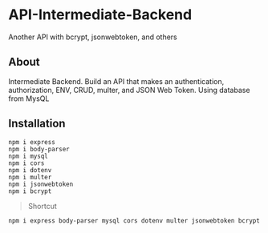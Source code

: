 # API-Intermediate-Backend
Another API with bcrypt, jsonwebtoken, and others

## About
Intermediate Backend. Build an API that makes an authentication, authorization, ENV, CRUD, multer, and JSON Web Token. Using database from MysQL

## Installation
```
npm i express
npm i body-parser
npm i mysql
npm i cors
npm i dotenv
npm i multer
npm i jsonwebtoken
npm i bcrypt
```
> Shortcut
```
npm i express body-parser mysql cors dotenv multer jsonwebtoken bcrypt
```
